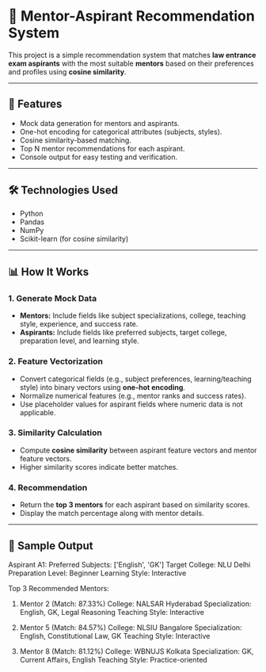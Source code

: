 # 🧠 Mentor-Aspirant Recommendation System

This project is a simple recommendation system that matches **law entrance exam aspirants** with the most suitable **mentors** based on their preferences and profiles using **cosine similarity**.

---

## 🚀 Features

- Mock data generation for mentors and aspirants.
- One-hot encoding for categorical attributes (subjects, styles).
- Cosine similarity-based matching.
- Top N mentor recommendations for each aspirant.
- Console output for easy testing and verification.

---

## 🛠️ Technologies Used

- Python
- Pandas
- NumPy
- Scikit-learn (for cosine similarity)

---

## 📊 How It Works

### 1. **Generate Mock Data**
- **Mentors:** Include fields like subject specializations, college, teaching style, experience, and success rate.
- **Aspirants:** Include fields like preferred subjects, target college, preparation level, and learning style.

### 2. **Feature Vectorization**
- Convert categorical fields (e.g., subject preferences, learning/teaching style) into binary vectors using **one-hot encoding**.
- Normalize numerical features (e.g., mentor ranks and success rates).
- Use placeholder values for aspirant fields where numeric data is not applicable.

### 3. **Similarity Calculation**
- Compute **cosine similarity** between aspirant feature vectors and mentor feature vectors.
- Higher similarity scores indicate better matches.

### 4. **Recommendation**
- Return the **top 3 mentors** for each aspirant based on similarity scores.
- Display the match percentage along with mentor details.

---

## 🧪 Sample Output

Aspirant A1:
Preferred Subjects: ['English', 'GK']
Target College: NLU Delhi
Preparation Level: Beginner
Learning Style: Interactive

Top 3 Recommended Mentors:

1. Mentor 2 (Match: 87.33%)
   College: NALSAR Hyderabad
   Specialization: English, GK, Legal Reasoning
   Teaching Style: Interactive

2. Mentor 5 (Match: 84.57%)
   College: NLSIU Bangalore
   Specialization: English, Constitutional Law, GK
   Teaching Style: Interactive

3. Mentor 8 (Match: 81.12%)
   College: WBNUJS Kolkata
   Specialization: GK, Current Affairs, English
   Teaching Style: Practice-oriented
